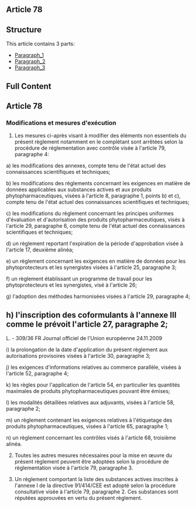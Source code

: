 ## Article 78

## Structure

This article contains 3 parts:

- [Paragraph_1](./Paragraph_1.md)
- [Paragraph_2](./Paragraph_2.md)
- [Paragraph_3](./Paragraph_3.md)

## Full Content

## Article 78

### Modifications et mesures d'exécution

1. Les mesures ci-après visant à modifier des éléments non essentiels du présent règlement notamment en le complétant sont arrêtées selon la procédure de réglementation avec contrôle visée à l'article 79, paragraphe 4:

a) les modifications des annexes, compte tenu de l'état actuel des connaissances scientifiques et techniques;

b) les modifications des règlements concernant les exigences en matière de données applicables aux substances actives et aux produits phytopharmaceutiques, visées à l'article 8, paragraphe 1, points b) et c), compte tenu de l'état actuel des connaissances scientifiques et techniques;

c) les modifications du règlement concernant les principes uniformes d'évaluation et d'autorisation des produits phytopharmaceutiques, visés à l'article 29, paragraphe 6, compte tenu de l'état actuel des connaissances scientifiques et techniques;

d) un règlement reportant l'expiration de la période d'approbation visée à l'article 17, deuxième alinéa;

e) un règlement concernant les exigences en matière de données pour les phytoprotecteurs et les synergistes visées à l'article 25, paragraphe 3;

f) un règlement établissant un programme de travail pour les phytoprotecteurs et les synergistes, visé à l'article 26;

g) l'adoption des méthodes harmonisées visées à l'article 29, paragraphe 4;

h) l'inscription des coformulants à l'annexe III comme le prévoit l'article 27, paragraphe 2;
---


L. - 309/36            FR                         Journal officiel de l'Union européenne                                24.11.2009

i) la prolongation de la date d'application du présent règlement aux autorisations provisoires visées à l'article 30, paragraphe 3;

j) les exigences d'informations relatives au commerce parallèle, visées à l'article 52, paragraphe 4;

k) les règles pour l'application de l'article 54, en particulier les quantités maximales de produits phytopharmaceutiques pouvant être émises;

l) les modalités détaillées relatives aux adjuvants, visées à l'article 58, paragraphe 2;

m) un règlement contenant les exigences relatives à l'étiquetage des produits phytopharmaceutiques, visées à l'article 65, paragraphe 1;

n) un règlement concernant les contrôles visés à l'article 68, troisième alinéa.

2. Toutes les autres mesures nécessaires pour la mise en œuvre du présent règlement peuvent être adoptées selon la procédure de réglementation visée à l'article 79, paragraphe 3.

3. Un règlement comportant la liste des substances actives inscrites à l'annexe I de la directive 91/414/CEE est adopté selon la procédure consultative visée à l'article 79, paragraphe 2. Ces substances sont réputées approuvées en vertu du présent règlement.
